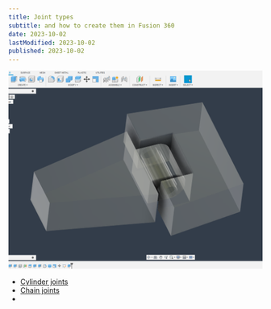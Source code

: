 ```yaml
---
title: Joint types
subtitle: and how to create them in Fusion 360
date: 2023-10-02
lastModified: 2023-10-02
published: 2023-10-02
---
```

![Cylinder joints](./cylinder-joint.png)

- [Cylinder joints](https://cults3d.com/en/3d-model/game/76-spydyr)
- [Chain joints](https://cults3d.com/en/3d-model/game/articulated-camel-spider)
- 